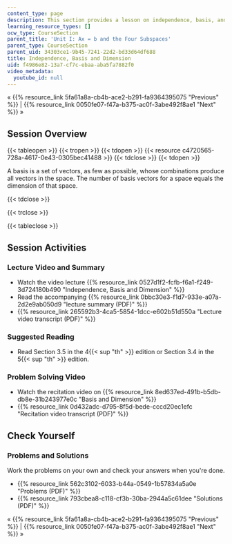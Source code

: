 ```yaml
---
content_type: page
description: This section provides a lesson on independence, basis, and dimension.
learning_resource_types: []
ocw_type: CourseSection
parent_title: 'Unit I: Ax = b and the Four Subspaces'
parent_type: CourseSection
parent_uid: 34303ce1-9b45-7241-22d2-bd33d64df688
title: Independence, Basis and Dimension
uid: f4986e82-13a7-cf7c-ebaa-aba5fa7882f0
video_metadata:
  youtube_id: null
---
```


« {{% resource_link 5fa61a8a-cb4b-ace2-b291-fa9364395075 "Previous" %}} | {{% resource_link 0050fe07-f47a-b375-ac0f-3abe492f8ae1 "Next" %}} »

Session Overview
----------------

{{< tableopen >}}
{{< tropen >}}
{{< tdopen >}}
{{< resource c4720565-728a-4617-0e43-0305bec41488 >}}
{{< tdclose >}}
{{< tdopen >}}


A basis is a set of vectors, as few as possible, whose combinations produce all vectors in the space. The number of basis vectors for a space equals the dimension of that space.


{{< tdclose >}}

{{< trclose >}}

{{< tableclose >}}

Session Activities
------------------

### Lecture Video and Summary

*   Watch the video lecture {{% resource_link 0527d1f2-fcfb-f6a1-f249-3d724180b490 "Independence, Basis and Dimension" %}}
*   Read the accompanying {{% resource_link 0bbc30e3-f1d7-933e-a07a-2d2e9ab050d9 "lecture summary (PDF)" %}}
*   {{% resource_link 265592b3-4ca5-5854-1dcc-e602b51d550a "Lecture video transcript (PDF)" %}}

### Suggested Reading

*   Read Section 3.5 in the 4{{< sup "th" >}} edition or Section 3.4 in the 5{{< sup "th" >}} edition.

### Problem Solving Video

*   Watch the recitation video on {{% resource_link 8ed637ed-491b-b5db-db8e-31b243977e0c "Basis and Dimension" %}}
*   {{% resource_link 0d432adc-d795-8f5d-bede-cccd20ec1efc "Recitation video transcript (PDF)" %}}

Check Yourself
--------------

### Problems and Solutions

Work the problems on your own and check your answers when you're done.

*   {{% resource_link 562c3102-6033-b44a-0549-1b57834a5a0e "Problems (PDF)" %}}
*   {{% resource_link 793cbea8-c118-cf3b-30ba-2944a5c61dee "Solutions (PDF)" %}}

« {{% resource_link 5fa61a8a-cb4b-ace2-b291-fa9364395075 "Previous" %}} | {{% resource_link 0050fe07-f47a-b375-ac0f-3abe492f8ae1 "Next" %}} »